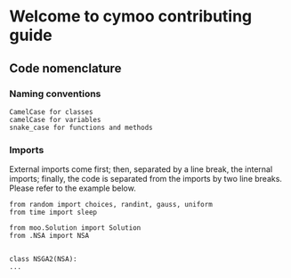 # Welcome to cymoo contributing guide
## Code nomenclature
### Naming conventions
```
CamelCase for classes
camelCase for variables
snake_case for functions and methods
```

### Imports
External imports come first; then, separated by a line break, the internal imports; finally, the code is separated from the imports by two line breaks. Please refer to the example below.
```
from random import choices, randint, gauss, uniform
from time import sleep

from moo.Solution import Solution
from .NSA import NSA


class NSGA2(NSA):
...
```
